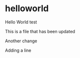 # helloworld
Hello World test 

This is a file that has been updated 

Another change

Adding a line 
